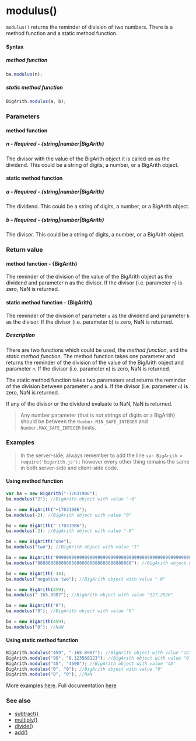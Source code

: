 # modulus()
<code>modulus()</code> returns the reminder of division of two numbers. There is a method function and a static method function.

#### Syntax
##### method function
```javascript
ba.modulus(n);
```

##### static method function
```javascript
BigArith.modulus(a, b);
```
 
### Parameters
#### method function
##### n - Required - {string|number|BigArith}
The divisor with the value of the BigArith object it is called on as the dividend. This could be a string of digits, a number, or a BigArith object.

#### static method function
##### a - Required - {string|number|BigArith}
The dividend. This could be a string of digits, a number, or a BigArith object.

##### b - Required - {string|number|BigArith}
The divisor. This could be a string of digits, a number, or a BigArith object.

### Return value
#### method function - {BigArith}
The reminder of the division of the value of the BigArith object as the dividend and parameter n as the divisor. If the divisor (i.e. parameter `n`) is zero, NaN is returned.

#### static method function - {BigArith}
The reminder of the division of parameter `a` as the dividend and parameter `b` as the divisor. If the divisor (i.e. parameter `b`) is zero, NaN is returned.

##### Description
There are two functions which could be used, the *method function*, and the *static method function*. The method function takes one parameter and returns the reminder of the division of the value of the BigArith object and parameter `n`. If the divisor (i.e. parameter `n`) is zero, NaN is returned.

The static method function takes two parameters and returns the reminder of the division between parameter `a` and `b`. If the divisor (i.e. parameter `n`) is zero, NaN is returned.

If any of the divisor or the dividend evaluate to NaN, NaN is returned.

> Any number parameter (that is not strings of digits or a BigArith) should be between the <code>Number.MIN_SAFE_INTEGER</code> and <code>Number.MAX_SAFE_INTEGER</code> limits.

### Examples

> In the server-side, always remember to add the line `var BigArith = require('bigarith.js');` however every other thing remains the same in both server-side and client-side code.

#### Using method function
```javascript
var ba = new BigArith("-17031986");
ba.modulus("2"); //BigArith object with value "-0"

ba = new BigArith("+17031986");
ba.modulus(-2); //BigArith object with value "0"

ba = new BigArith("-17031986");
ba.modulus(-2); //BigArith object with value "-0"

ba = new BigArith("one");
ba.modulus("two"); //BigArith object with value "1"

ba = new BigArith("999999999999999999999999999999999999999999999999999999999999999999999999999999999999999999999999");
ba.modulus("888888888888888888888888888888888888"); //BigArith object with value "999"

ba = new BigArith(-34);
ba.modulus("negative two"); //BigArith object with value "-0"

ba = new BigArith(459);
ba.modulus("-165.8987"); //BigArith object with value "127.2026"

ba = new BigArith("0");
ba.modulus("8"); //BigArith object with value "0"

ba = new BigArith(459);
ba.modulus("0"); //NaN
```

#### Using static method function
```javascript
BigArith.modulus("459", "-165.8987"); //BigArith object with value "127.2026"
BigArith.modulus("99", "0.123568123"); //BigArith object with value "0.021933477"
BigArith.modulus("45", "4590"); //BigArith object with value "45"
BigArith.modulus("0", "8"); //BigArith object with value "0"
BigArith.modulus("8", "0"); //NaN
```

More examples [here](https://github.com/osofem/BigArith.js/tree/master/examples/). Full documentation [here](https://github.com/osofem/BigArith.js/tree/master/documentation)

### See also
* [subtract()](https://osofem.github.io/BigArith.js/documentation/subtract.html)
* [multiply()](https://osofem.github.io/BigArith.js/documentation/multiply.html)
* [divide()](https://osofem.github.io/BigArith.js/documentation/divide.html)
* [add()](https://osofem.github.io/BigArith.js/documentation/add.html)